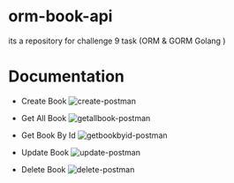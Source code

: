 # orm-book-api
its a repository for challenge 9 task (ORM & GORM Golang
)

# Documentation

- Create Book
  ![create-postman](https://user-images.githubusercontent.com/37493831/228153389-6b41ce94-a68a-4f2a-a8cd-8ffe19d266d4.png) 
  
- Get All Book
  ![getallbook-postman](https://user-images.githubusercontent.com/37493831/228153413-a2830d8e-926d-4c13-b892-93f793a68a8c.png)

- Get Book By Id
  ![getbookbyid-postman](https://user-images.githubusercontent.com/37493831/228153419-6e6b6a30-4091-49d0-971b-349ce587dfb1.png)

- Update Book
  ![update-postman](https://user-images.githubusercontent.com/37493831/228153425-44d3d936-c8e8-4dda-9121-e66ecaba82b1.png)
  
- Delete Book
  ![delete-postman](https://user-images.githubusercontent.com/37493831/228153405-cc330763-3bbf-49c1-a295-ee5f82570692.png)